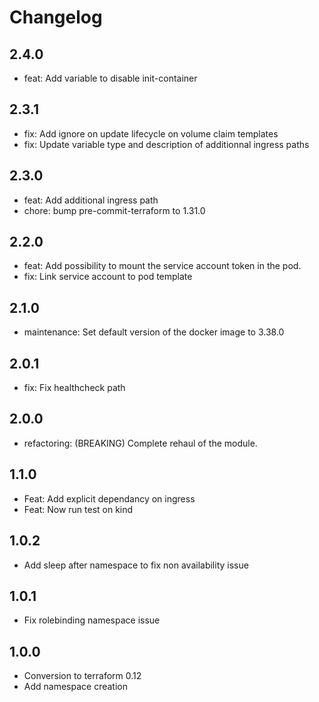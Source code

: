# Changelog

## 2.4.0

* feat: Add variable to disable init-container

## 2.3.1
* fix: Add ignore on update lifecycle on volume claim templates
* fix: Update variable type and description of additionnal ingress paths

## 2.3.0

* feat: Add additional ingress path
* chore: bump pre-commit-terraform to 1.31.0

## 2.2.0

* feat: Add possibility to mount the service account token in the pod.
* fix: Link service account to pod template

## 2.1.0

* maintenance: Set default version of the docker image to 3.38.0

## 2.0.1

* fix: Fix healthcheck path

## 2.0.0

* refactoring: (BREAKING) Complete rehaul of the module.

## 1.1.0

* Feat: Add explicit dependancy on ingress
* Feat: Now run test on kind

## 1.0.2

* Add sleep after namespace to fix non availability issue

## 1.0.1

* Fix rolebinding namespace issue

## 1.0.0

* Conversion to terraform 0.12
* Add namespace creation
